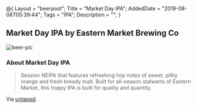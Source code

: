 @{
 Layout = "beerpost";
 Title = "Market Day IPA";
 AddedDate = "2019-08-08T05:39:44";
 Tags = "IPA";
 Description = "";
 }
 

## Market Day IPA by Eastern Market Brewing Co

![beer-pic]

### About Market Day IPA

> Session NEIPA that features refreshing hop notes of sweet, pithy orange and fresh bready malt. Built for all-season stalwarts of Eastern Market, this hoppy IPA is built for quality and quantity.

Via [untappd][untappd-url].

[untappd-url]: <https://untappd.com//b/eastern-market-brewing-co-market-day-ipa/2681828>
[beer-pic]: https://jasonpowley.com/assets/img/2019-08-08-market-day-ipa.jpeg "Market Day IPA by Eastern Market Brewing Co"
